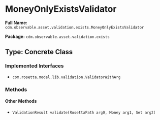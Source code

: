 # MoneyOnlyExistsValidator

**Full Name:** `cdm.observable.asset.validation.exists.MoneyOnlyExistsValidator`

**Package:** `cdm.observable.asset.validation.exists`

## Type: Concrete Class

### Implemented Interfaces

- `com.rosetta.model.lib.validation.ValidatorWithArg`

### Methods

#### Other Methods

- `ValidationResult validate(RosettaPath arg0, Money arg1, Set arg2)`

